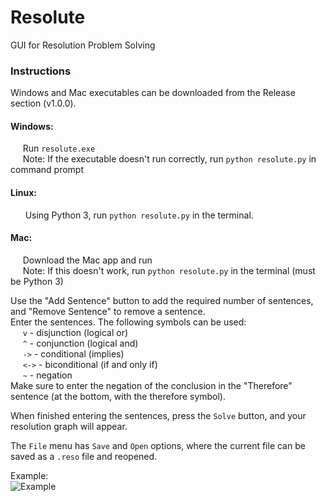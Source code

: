 # Resolute
GUI for Resolution Problem Solving

### Instructions
Windows and Mac executables can be downloaded from the Release section (v1.0.0).
#### Windows:
&nbsp;&nbsp;&nbsp;&nbsp;&nbsp;Run ```resolute.exe```\
&nbsp;&nbsp;&nbsp;&nbsp;&nbsp;Note: If the executable doesn't run correctly, run ```python resolute.py``` in command prompt

#### Linux:
&nbsp;&nbsp;&nbsp;&nbsp;&nbsp; Using Python 3, run ```python resolute.py``` in the terminal.

#### Mac:
&nbsp;&nbsp;&nbsp;&nbsp;&nbsp;Download the Mac app and run\
&nbsp;&nbsp;&nbsp;&nbsp;&nbsp;Note: If this doesn't work, run ```python resolute.py``` in the terminal (must be Python 3)

Use the "Add Sentence" button to add the required number of sentences, and "Remove Sentence" to remove a sentence.\
Enter the sentences. The following symbols can be used:\
&nbsp;&nbsp;&nbsp;&nbsp;&nbsp;```v``` - disjunction (logical or)\
&nbsp;&nbsp;&nbsp;&nbsp;&nbsp;```^``` - conjunction (logical and)\
&nbsp;&nbsp;&nbsp;&nbsp;&nbsp;```->``` - conditional (implies)\
&nbsp;&nbsp;&nbsp;&nbsp;&nbsp;```<->``` - biconditional (if and only if)\
&nbsp;&nbsp;&nbsp;&nbsp;&nbsp;```~``` - negation\
Make sure to enter the negation of the conclusion in the "Therefore" sentence (at the bottom, with the therefore symbol).

When finished entering the sentences, press the ```Solve``` button, and your resolution graph will appear.

The ```File``` menu has ```Save``` and ```Open``` options, where the current file can be saved as a ```.reso``` file and reopened.

Example:\
![Example](https://github.com/matthewyoungbar/Resolute/blob/main/img/Example.png?raw=true)
